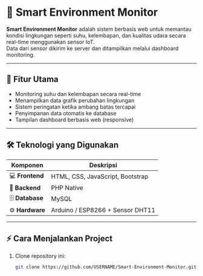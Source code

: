 # 🌱 Smart Environment Monitor

**Smart Environment Monitor** adalah sistem berbasis web untuk memantau kondisi lingkungan seperti suhu, kelembapan, dan kualitas udara secara real-time menggunakan sensor IoT.  
Data dari sensor dikirim ke server dan ditampilkan melalui dashboard monitoring.

---

## 🚀 Fitur Utama
- Monitoring suhu dan kelembapan secara real-time  
- Menampilkan data grafik perubahan lingkungan  
- Sistem peringatan ketika ambang batas tercapai  
- Penyimpanan data otomatis ke database  
- Tampilan dashboard berbasis web (responsive)

---

## 🛠️ Teknologi yang Digunakan
| Komponen | Deskripsi |
|-----------|------------|
| 💻 **Frontend** | HTML, CSS, JavaScript, Bootstrap |
| 🧩 **Backend** | PHP Native |
| 🗄️ **Database** | MySQL |
| ⚙️ **Hardware** | Arduino / ESP8266 + Sensor DHT11 |

---

## ⚡ Cara Menjalankan Project
1. Clone repository ini:
   ```bash
   git clone https://github.com/USERNAME/Smart-Environment-Monitor.git
